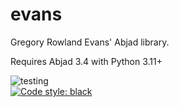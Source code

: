 # evans
Gregory Rowland Evans' Abjad library. <br/>

Requires Abjad 3.4 with Python 3.11+ <br/>

![testing](https://github.com/GregoryREvans/evans/workflows/testing/badge.svg) <br />
[![Code style: black](https://img.shields.io/badge/code%20style-black-000000.svg)](https://github.com/python/black) <br/>
